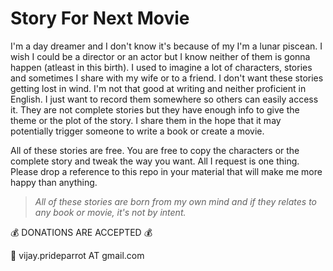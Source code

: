 # Story For Next Movie

I'm a day dreamer and I don't know it's because of my I'm a lunar piscean. I wish I could be a director or an actor but I know neither of them is gonna happen (atleast in this birth). I used to imagine a lot of characters, stories and sometimes I share with my wife or to a friend. I don't want these stories getting lost in wind. I'm not that good at writing and neither proficient in English. I just want to record them somewhere so others can easily access it. They are not complete stories but they have enough info to give the theme or the plot of the story. I share them in the hope that it may potentially trigger someone to write a book or create a movie. 

All of these stories are free. You are free to copy the characters or the complete story and tweak the way you want. All I request is one thing. Please drop a reference to this repo in your material that will make me more happy than anything.

> *All of these stories are born from my own mind and if they relates to any book or movie, it's not by intent.* 

💰 DONATIONS ARE ACCEPTED 💰

📧 vijay.prideparrot AT gmail.com
